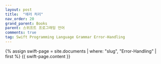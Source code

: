 ```yaml
---
layout: post
title:  "에러 처리"
nav_order: 20
grand_parent: Books
parent: 스위프트 프로그래밍 언어
comments: true
tag: Swift Programming Language Grammar Error-Handling
---
```


{% assign swift-page = site.documents | where: "slug", "Error-Handling" | first %}
{{ swift-page.content }}